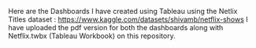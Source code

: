 Here are the Dashboards I have created using Tableau using the Netlix Titles dataset : https://www.kaggle.com/datasets/shivamb/netflix-shows
I have uploaded the pdf version for both the dashboards along with Netflix.twbx (Tableau Workbook) on this repository.
